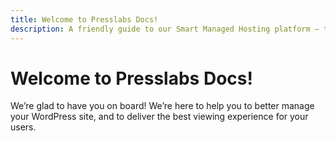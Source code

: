 ```yaml
---
title: Welcome to Presslabs Docs!
description: A friendly guide to our Smart Managed Hosting platform — tutorials, recommendations and ways to make the most of your Presslabs experience.
---
```


# Welcome to Presslabs Docs!

We’re glad to have you on board! We’re here to help you to better manage your WordPress site, and to deliver the best viewing experience for your users.
